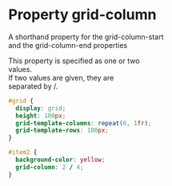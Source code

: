 # Property grid-column

A shorthand property for the grid-column-start  
and the grid-column-end properties  

This property is specified as one or two  
<grid-line> values.  
If two <grid-line> values are given, they are  
separated by /.  

```css
#grid {
  display: grid;
  height: 100px;
  grid-template-columns: repeat(6, 1fr);
  grid-template-rows: 100px;
}

#item2 {
  background-color: yellow;
  grid-column: 2 / 4;
}
```
